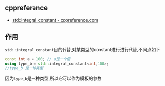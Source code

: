 ## cppreference

- [std::integral\_constant - cppreference.com](https://en.cppreference.com/w/cpp/types/integral_constant)

## 作用

`std::integral_constant`目的代替,对某类型的constant进行进行代替,不同点如下


```cpp
const int a = 100; // a是一个值
using type_b = std::integral_constant<int,100>;
//type_b 是一种类型
```
因为`type_b`是一种类型,所以它可以作为模板的参数
